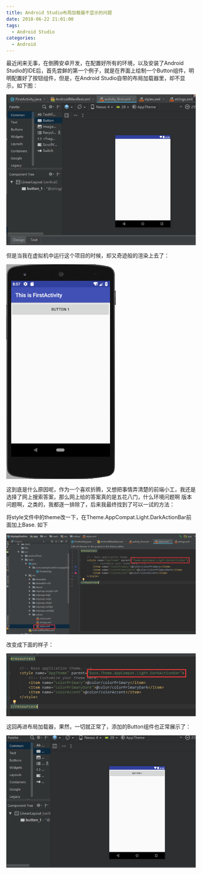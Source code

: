 ```yaml
---
title: Android Studio布局加载器不显示的问题
date: 2018-06-22 21:01:00
tags:
  - Android Studio
categories:
  - Android
---
```


最近闲来无事，在倒腾安卓开发，在配置好所有的环境，以及安装了Android Studio的IDE后，首先尝鲜的第一个例子，就是在界面上绘制一个Button组件，明明配置好了按钮组件，但是，在Android Studio自带的布局加载器里，却不显示，如下图：  

![](https://github.com/bettermu/blog-picture-store/blob/master/20180622/2.png?raw=true)

但是当我在虚拟机中运行这个项目的时候，却又奇迹般的渲染上去了：   

![](https://github.com/bettermu/blog-picture-store/blob/master/20180622/1.png?raw=true)

这到底是什么原因呢，作为一个喜欢折腾，又想把事情弄清楚的前端小工，我还是选择了网上搜索答案，那么网上给的答案真的是五花八门，什么环境问题啊 版本问题啊，之类的，我都逐一排除了，后来我最终找到了可以一试的方法：  

将style文件中的theme改一下，在Theme.AppCompat.Light.DarkActionBar前面加上Base.  如下    

![](https://github.com/bettermu/blog-picture-store/blob/master/20180622/3.png?raw=true)

改变成下面的样子：  

![](https://github.com/bettermu/blog-picture-store/blob/master/20180622/4.png?raw=true)

这回再进布局加载器，果然，一切就正常了，添加的Button组件也正常展示了：

![](https://github.com/bettermu/blog-picture-store/blob/master/20180622/5.png?raw=true)